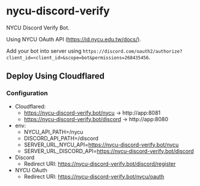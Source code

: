 # nycu-discord-verify

NYCU Discord Verify Bot.

Using NYCU OAuth API (https://id.nycu.edu.tw/docs/).

Add your bot into server using `https://discord.com/oauth2/authorize?client_id=<client_id>&scope=bot&permissions=268435456`.

## Deploy Using Cloudflared

### Configuration

- Cloudflared:
    - https://nycu-discord-verify.bot/nycu    -> http://app:8081
    - https://nycu-discord-verify.bot/discord -> http://app:8080
- env:
    - NYCU_API_PATH=/nycu
    - DISCORD_API_PATH=/discord
    - SERVER_URL_NYCU_API=https://nycu-discord-verify.bot/nycu
    - SERVER_URL_DISCORD_API=https://nycu-discord-verify.bot/discord
- Discord
    - Redirect URI: https://nycu-discord-verify.bot/discord/register
- NYCU OAuth
    - Redirect URI: https://nycu-discord-verify.bot/nycu/oauth
